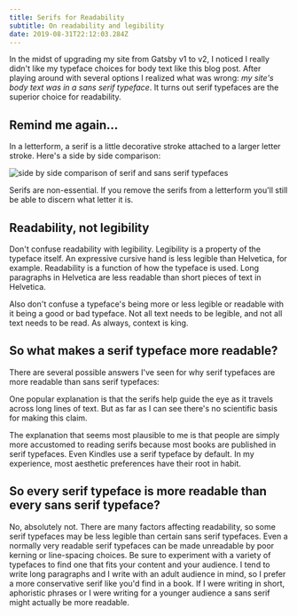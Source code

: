 ```yaml
---
title: Serifs for Readability
subtitle: On readability and legibility
date: 2019-08-31T22:12:03.284Z
---
```


In the midst of upgrading my site from Gatsby v1 to v2, I noticed I really didn't like my typeface choices for body text like this blog post. After playing around with several options I realized what was wrong: _my site's body text was in a sans serif typeface_. It turns out serif typefaces are the superior choice for readability.

## Remind me again...

In a letterform, a serif is a little decorative stroke attached to a larger letter stroke. Here's a side by side comparison:

![side by side comparison of serif and sans serif typefaces](https://i2.wp.com/www.silocreativo.com/en/wp-content/uploads/2016/02/direfferences-serif-sans-serif.png?resize=666%2C370&quality=100&strip=all&ssl=1)

Serifs are non-essential. If you remove the serifs from a letterform you'll still be able to discern what letter it is.

## Readability, not legibility

Don't confuse readability with legibility. Legibility is a property of the typeface itself. An expressive cursive hand is less legible than Helvetica, for example. Readability is a function of how the typeface is used. Long paragraphs in Helvetica are less readable than short pieces of text in Helvetica.

Also don't confuse a typeface's being more or less legible or readable with it being a good or bad typeface. Not all text needs to be legible, and not all text needs to be read. As always, context is king.

## So what makes a serif typeface more readable?

There are several possible answers I've seen for why serif typefaces are more readable than sans serif typefaces:

One popular explanation is that the serifs help guide the eye as it travels across long lines of text. But as far as I can see there's no scientific basis for making this claim.

The explanation that seems most plausible to me is that people are simply more accustomed to reading serifs because most books are published in serif typefaces. Even Kindles use a serif typeface by default. In my experience, most aesthetic preferences have their root in habit.

## So every serif typeface is more readable than every sans serif typeface?

No, absolutely not. There are many factors affecting readability, so some serif typefaces may be less legible than certain sans serif typefaces. Even a normally very readable serif typefaces can be made unreadable by poor kerning or line-spacing choices. Be sure to experiment with a variety of typefaces to find one that fits your content and your audience. I tend to write long paragraphs and I write with an adult audience in mind, so I prefer a more conservative serif like you'd find in a book. If I were writing in short, aphoristic phrases or I were writing for a younger audience a sans serif might actually be more readable.
